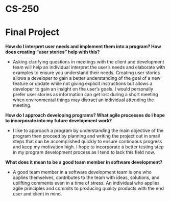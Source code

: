 # CS-250
# Final Project

**How do I interpret user needs and implement them into a program? How does creating “user stories” help with this?**

  - Asking clarifying questions in meetings with the client and development team will help an individual interpret the user’s needs and elaborate with examples to ensure you understand their needs. Creating user stories allows a developer to gain a better understanding of the goal of a new feature or update while not giving explicit instructions but allows a developer to gain an insight on the user’s goals. I would personally prefer user stories as information can get lost during a short meeting when environmental things may distract an individual attending the meeting. 

**How do I approach developing programs? What agile processes do I hope to incorporate into my future development work?**

  - I like to approach a program by understanding the main objective of the program then proceed by planning and writing the project out in small steps that can be accomplished quickly to ensure continuous progress and keep my motivation high. I hope to incorporate a better testing step in my program development process as I tend to lack this field now.

**What does it mean to be a good team member in software development?**

  - A good team member in a software development team is one who applies themselves, contributes to the team with ideas, solutions, and uplifting comments even in a time of stress. An individual who applies agile principles and commits to producing quality products with the end user and client in mind. 
